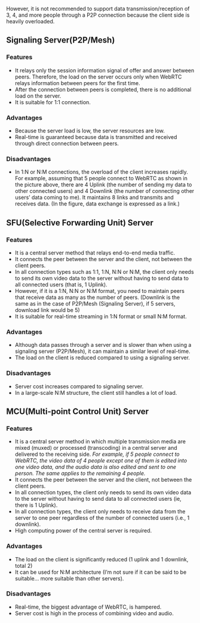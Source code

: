
However, it is not recommended to support data transmission/reception of 3, 4, and more people through a P2P connection because the client side is heavily overloaded. 

## Signaling Server(P2P/Mesh)

### Features

  - It relays only the session information signal of offer and answer between peers. Therefore, the load on the server occurs only when WebRTC relays information between peers for the first time.
  - After the connection between peers is completed, there is no additional load on the server.
  - It is suitable for 1:1 connection.

### Advantages

- Because the server load is low, the server resources are low.
- Real-time is guaranteed because data is transmitted and received through direct connection between peers.

### Disadvantages

- In 1:N or N:M connections, the overload of the client increases rapidly. For example, assuming that 5 people connect to WebRTC as shown in the picture above, there are 4 Uplink (the number of sending my data to other connected users) and 4 Downlink (the number of connecting other users’ data coming to me). It maintains 8 links and transmits and receives data. (In the figure, data exchange is expressed as a link.)

## SFU(Selective Forwarding Unit) Server

### Features

- It is a central server method that relays end-to-end media traffic.
- It connects the peer between the server and the client, not between the client peers.
- In all connection types such as 1:1, 1:N, N:N or N:M, the client only needs to send its own video data to the server without having to send data to all connected users (that is, 1 Uplink).
- However, if it is a 1:N, N:N or N:M format, you need to maintain peers that receive data as many as the number of peers. (Downlink is the same as in the case of P2P/Mesh (Signaling Server), if 5 servers, download link would be 5)
- It is suitable for real-time streaming in 1:N format or small N:M format.

### Advantages

- Although data passes through a server and is slower than when using a signaling server (P2P/Mesh), it can maintain a similar level of real-time.
- The load on the client is reduced compared to using a signaling server.

### Disadvantages

- Server cost increases compared to signaling server.
- In a large-scale N:M structure, the client still handles a lot of load.



## MCU(Multi-point Control Unit) Server

### Features

- It is a central server method in which multiple transmission media are mixed (muxed) or processed (transcoding) in a central server and delivered to the receiving side. *For example, if 5 people connect to WebRTC, the video data of 4 people except one of them is edited into one video data, and the audio data is also edited and sent to one person. The same applies to the remaining 4 people.*
- It connects the peer between the server and the client, not between the client peers.
- In all connection types, the client only needs to send its own video data to the server without having to send data to all connected users (ie, there is 1 Uplink).
- In all connection types, the client only needs to receive data from the server to one peer regardless of the number of connected users (i.e., 1 downlink).
- High computing power of the central server is required.

### Advantages

- The load on the client is significantly reduced (1 uplink and 1 downlink, total 2)
- It can be used for N:M architecture (I’m not sure if it can be said to be suitable… more suitable than other servers).

### Disadvantages

- Real-time, the biggest advantage of WebRTC, is hampered.
- Server cost is high in the process of combining video and audio.
